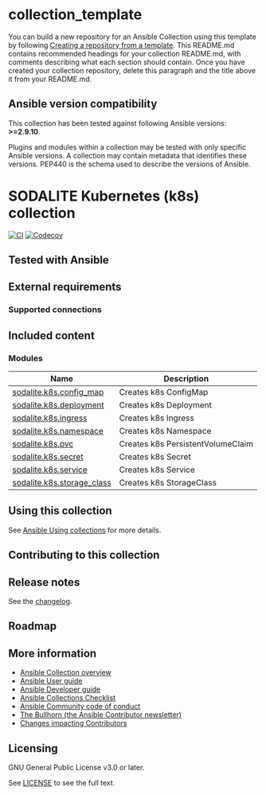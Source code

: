 # collection_template
You can build a new repository for an Ansible Collection using this template by following [Creating a repository from a template](https://help.github.com/en/github/creating-cloning-and-archiving-repositories/creating-a-repository-from-a-template). This README.md contains recommended headings for your collection README.md, with comments describing what each section should contain. Once you have created your collection repository, delete this paragraph and the title above it from your README.md.

<!--start requires_ansible-->
## Ansible version compatibility

This collection has been tested against following Ansible versions: **>=2.9.10**.

Plugins and modules within a collection may be tested with only specific Ansible versions.
A collection may contain metadata that identifies these versions.
PEP440 is the schema used to describe the versions of Ansible.
<!--end requires_ansible-->

# SODALITE Kubernetes (k8s) collection
<!-- Add CI and code coverage badges here. Samples included below. -->
[![CI](https://github.com/ansible-collections/REPONAMEHERE/workflows/CI/badge.svg?event=push)](https://github.com/ansible-collections/REPONAMEHERE/actions) [![Codecov](https://img.shields.io/codecov/c/github/ansible-collections/REPONAMEHERE)](https://codecov.io/gh/ansible-collections/REPONAMEHERE)

<!-- Describe the collection and why a user would want to use it. What does the collection do? -->

## Tested with Ansible

<!-- List the versions of Ansible the collection has been tested with. Must match what is in galaxy.yml. -->

## External requirements

<!-- List any external resources the collection depends on, for example minimum versions of an OS, libraries, or utilities. Do not list other Ansible collections here. -->

### Supported connections
<!-- Optional. If your collection supports only specific connection types (such as HTTPAPI, netconf, or others), list them here. -->

## Included content

<!--start collection content-->
### Modules
Name | Description
--- | ---
[sodalite.k8s.config_map](https://github.com/mihaTrajbaric/k8s/blob/master/docs/sodalite.k8s.config_map_module.rst)|Creates k8s ConfigMap
[sodalite.k8s.deployment](https://github.com/mihaTrajbaric/k8s/blob/master/docs/sodalite.k8s.deployment_module.rst)|Creates k8s Deployment
[sodalite.k8s.ingress](https://github.com/mihaTrajbaric/k8s/blob/master/docs/sodalite.k8s.ingress_module.rst)|Creates k8s Ingress
[sodalite.k8s.namespace](https://github.com/mihaTrajbaric/k8s/blob/master/docs/sodalite.k8s.namespace_module.rst)|Creates k8s Namespace
[sodalite.k8s.pvc](https://github.com/mihaTrajbaric/k8s/blob/master/docs/sodalite.k8s.pvc_module.rst)|Creates k8s PersistentVolumeClaim
[sodalite.k8s.secret](https://github.com/mihaTrajbaric/k8s/blob/master/docs/sodalite.k8s.secret_module.rst)|Creates k8s Secret
[sodalite.k8s.service](https://github.com/mihaTrajbaric/k8s/blob/master/docs/sodalite.k8s.service_module.rst)|Creates k8s Service
[sodalite.k8s.storage_class](https://github.com/mihaTrajbaric/k8s/blob/master/docs/sodalite.k8s.storage_class_module.rst)|Creates k8s StorageClass

<!--end collection content-->

<!-- Galaxy will eventually list the module docs within the UI, but until that is ready, you may need to either describe your plugins etc here, or point to an external docsite to cover that information. -->

## Using this collection

<!--Include some quick examples that cover the most common use cases for your collection content. -->

See [Ansible Using collections](https://docs.ansible.com/ansible/latest/user_guide/collections_using.html) for more details.

## Contributing to this collection

<!--Describe how the community can contribute to your collection. At a minimum, include how and where users can create issues to report problems or request features for this collection.  List contribution requirements, including preferred workflows and necessary testing, so you can benefit from community PRs. If you are following general Ansible contributor guidelines, you can link to - [Ansible Community Guide](https://docs.ansible.com/ansible/latest/community/index.html). -->


## Release notes

See the [changelog](https://github.com/ansible-collections/REPONAMEHERE/tree/main/CHANGELOG.rst).

## Roadmap

<!-- Optional. Include the roadmap for this collection, and the proposed release/versioning strategy so users can anticipate the upgrade/update cycle. -->

## More information

<!-- List out where the user can find additional information, such as working group meeting times, slack/IRC channels, or documentation for the product this collection automates. At a minimum, link to: -->

- [Ansible Collection overview](https://github.com/ansible-collections/overview)
- [Ansible User guide](https://docs.ansible.com/ansible/latest/user_guide/index.html)
- [Ansible Developer guide](https://docs.ansible.com/ansible/latest/dev_guide/index.html)
- [Ansible Collections Checklist](https://github.com/ansible-collections/overview/blob/master/collection_requirements.rst)
- [Ansible Community code of conduct](https://docs.ansible.com/ansible/latest/community/code_of_conduct.html)
- [The Bullhorn (the Ansible Contributor newsletter)](https://us19.campaign-archive.com/home/?u=56d874e027110e35dea0e03c1&id=d6635f5420)
- [Changes impacting Contributors](https://github.com/ansible-collections/overview/issues/45)

## Licensing

<!-- Include the appropriate license information here and a pointer to the full licensing details. If the collection contains modules migrated from the ansible/ansible repo, you must use the same license that existed in the ansible/ansible repo. See the GNU license example below. -->

GNU General Public License v3.0 or later.

See [LICENSE](https://www.gnu.org/licenses/gpl-3.0.txt) to see the full text.

